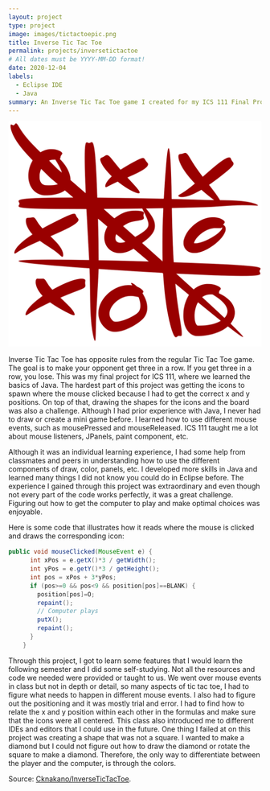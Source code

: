 ```yaml
---
layout: project
type: project
image: images/tictactoepic.png
title: Inverse Tic Tac Toe
permalink: projects/inversetictactoe
# All dates must be YYYY-MM-DD format!
date: 2020-12-04
labels:
  - Eclipse IDE
  - Java
summary: An Inverse Tic Tac Toe game I created for my ICS 111 Final Project.
---
```


<div class="center">
  <img class="ui small left floated image" src="../images/tictac2.png" />
</div>

Inverse Tic Tac Toe has opposite rules from the regular Tic Tac Toe game. The goal is to make your opponent get three in a row. If you get three in a row, you lose. This was my final project for ICS 111, where we learned the basics of Java. The hardest part of this project was getting the icons to spawn where the mouse clicked because I had to get the correct x and y positions. On top of that, drawing the shapes for the icons and the board was also a challenge. Although I had prior experience with Java, I never had to draw or create a mini game before. I learned how to use different mouse events, such as mousePressed and mouseReleased. ICS 111 taught me a lot about mouse listeners, JPanels, paint component, etc. 

Although it was an individual learning experience, I had some help from classmates and peers in understanding how to use the different components of draw, color, panels, etc. I developed more skills in Java and learned many things I did not know you could do in Eclipse before. The experience I gained through this project was extraordinary and even though not every part of the code works perfectly, it was a great challenge. Figuring out how to get the computer to play and make optimal choices was enjoyable.

Here is some code that illustrates how it reads where the mouse is clicked and draws the corresponding icon:

```java
public void mouseClicked(MouseEvent e) {
      int xPos = e.getX()*3 / getWidth();
      int yPos = e.getY()*3 / getHeight();
      int pos = xPos + 3*yPos;
      if (pos>=0 && pos<9 && position[pos]==BLANK) {
        position[pos]=O;
        repaint();
        // Computer plays
        putX();  
        repaint();
      }
    }
```
Through this project, I got to learn some features that I would learn the following semester and I did some self-studying. Not all the resources and code we needed were provided or taught to us. We went over mouse events in class but not in depth or detail, so many aspects of tic tac toe, I had to figure what needs to happen in different mouse events. I also had to figure out the positioning and it was mostly trial and error. I had to find how to relate the x and y position within each other in the formulas and make sure that the icons were all centered. This class also introduced me to different IDEs and editors that I could use in the future. One thing I failed at on this project was creating a shape that was not a square. I wanted to make a diamond but I could not figure out how to draw the diamond or rotate the square to make a diamond. Therefore, the only way to differentiate between the player and the computer, is through the colors. 


Source: <a href = "https://github.com/Cknakano/InverseTicTacToe"><i class="large github icon"></i>Cknakano/InverseTicTacToe</a>.



